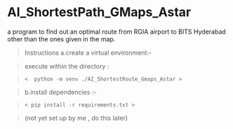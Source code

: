 # AI_ShortestPath_GMaps_Astar
a program to find out an optimal route from RGIA airport to BITS Hyderabad other than the ones given in the map.



>Instructions 
>a.create a virtual environment:-
>

>execute within the directory :
>

>`<  python -m venv ./AI_ShortestRoute_Gmaps_Astar >`
>

>b.install dependencies :-
>

>`< pip install -r requirements.txt >` 
>

>(not yet set up by me , do this later)
  
    
